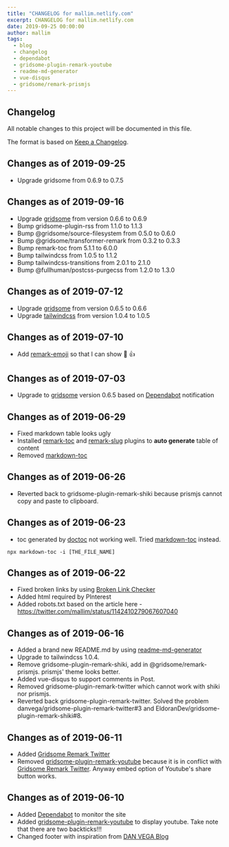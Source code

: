 ```yaml
---
title: "CHANGELOG for mallim.netlify.com"
excerpt: CHANGELOG for mallim.netlify.com
date: 2019-09-25 00:00:00
author: mallim
tags:
  - blog
  - changelog
  - dependabot
  - gridsome-plugin-remark-youtube
  - readme-md-generator
  - vue-disqus
  - gridsome/remark-prismjs
---
```


## Changelog

All notable changes to this project will be documented in this file.

The format is based on [Keep a Changelog](https://keepachangelog.com/en/1.0.0/).

## Changes as of 2019-09-25

* Upgrade gridsome from 0.6.9 to 0.7.5

## Changes as of 2019-09-16

* Upgrade [gridsome](https://gridsome.org/) from version 0.6.6 to 0.6.9
* Bump gridsome-plugin-rss from 1.1.0 to 1.1.3
* Bump @gridsome/source-filesystem from 0.5.0 to 0.6.0
* Bump @gridsome/transformer-remark from 0.3.2 to 0.3.3
* Bump remark-toc from 5.1.1 to 6.0.0 
* Bump tailwindcss from 1.0.5 to 1.1.2
* Bump tailwindcss-transitions from 2.0.1 to 2.1.0
* Bump @fullhuman/postcss-purgecss from 1.2.0 to 1.3.0

## Changes as of 2019-07-12

* Upgrade [gridsome](https://gridsome.org/) from version 0.6.5 to 0.6.6
* Upgrade [tailwindcss](https://tailwindcss.com/) from version 1.0.4 to 1.0.5

## Changes as of 2019-07-10

- Add [remark-emoji](https://github.com/rhysd/remark-emoji) so that I can show :dog: :+1:

## Changes as of 2019-07-03

- Upgrade to [gridsome](https://gridsome.org/) version 0.6.5 based on [Dependabot](https://dependabot.com/) notification

## Changes as of 2019-06-29

- Fixed markdown table looks ugly
- Installed [remark-toc](https://github.com/remarkjs/remark-toc) and [remark-slug](https://github.com/remarkjs/remark-slug) plugins to **auto generate** table of content
- Removed [markdown-toc](https://github.com/jonschlinkert/markdown-toc)

## Changes as of 2019-06-26

- Reverted back to gridsome-plugin-remark-shiki because prismjs cannot copy and paste to clipboard.

## Changes as of 2019-06-23

- toc generated by [doctoc]() not working well. Tried [markdown-toc](https://github.com/jonschlinkert/markdown-toc) instead.

```shell
npx markdown-toc -i [THE_FILE_NAME]
```

## Changes as of 2019-06-22

- Fixed broken links by using [Broken Link Checker](https://www.brokenlinkcheck.com/)
- Added html required by PInterest
- Added robots.txt based on the article here - https://twitter.com/mallim/status/1142410279067607040

## Changes as of 2019-06-16

- Added a brand new README.md by using [readme-md-generator](https://github.com/kefranabg/readme-md-generator)
- Upgrade to tailwindcss 1.0.4.
- Remove gridsome-plugin-remark-shiki, add in @gridsome/remark-prismjs. prismjs' theme looks better.
- Added vue-disqus to support comments in Post.
- Removed gridsome-plugin-remark-twitter which cannot work with shiki nor prismjs.
- Reverted back gridsome-plugin-remark-twitter. Solved the problem danvega/gridsome-plugin-remark-twitter#3 and EldoranDev/gridsome-plugin-remark-shiki#8.

## Changes as of 2019-06-11

- Added [Gridsome Remark Twitter](https://gridsome.org/plugins/gridsome-plugin-remark-twitter)
- Removed [gridsome-plugin-remark-youtube](https://github.com/markhoney/gridsome-plugin-remark-youtube) because it is in conflict with [Gridsome Remark Twitter](https://gridsome.org/plugins/gridsome-plugin-remark-twitter). Anyway embed option of Youtube's share button works.

## Changes as of 2019-06-10

- Added [Dependabot](https://dependabot.com/) to monitor the site
- Added [gridsome-plugin-remark-youtube](https://github.com/markhoney/gridsome-plugin-remark-youtube) to display youtube. Take note that there are two backticks!!!
- Changed footer with inspiration from [DAN VEGA Blog](https://www.danvega.dev/)
